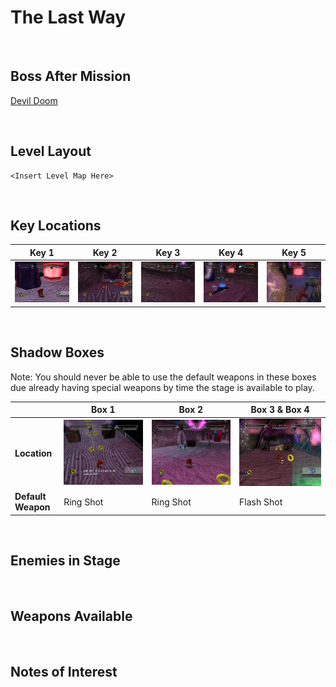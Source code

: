 # The Last Way

<br />

## Boss After Mission
[Devil Doom](../Bosses/DevilDoom)

<br />

## Level Layout
```
<Insert Level Map Here>
```

<br />

## Key Locations
|Key 1|Key 2|Key 3|Key 4|Key 5|
|--|--|--|--|--|
|[ ![](../img/TheLastWay/TheLastWay-Key1.png) ](../img/TheLastWay/TheLastWay-Key1.png)|[ ![](../img/TheLastWay/TheLastWay-Key2.png) ](../img/TheLastWay/TheLastWay-Key2.png)|[ ![](../img/TheLastWay/TheLastWay-Key3.png) ](../img/TheLastWay/TheLastWay-Key3.png)|[ ![](../img/TheLastWay/TheLastWay-Key4.png) ](../img/TheLastWay/TheLastWay-Key4.png)|[ ![](../img/TheLastWay/TheLastWay-Key5.png) ](../img/TheLastWay/TheLastWay-Key5.png)|

<br />

## Shadow Boxes
Note: You should never be able to use the default weapons in these boxes due already having special weapons by time the stage is available to play.

| |Box 1|Box 2|Box 3 & Box 4|
|-|-|-|-|
|__Location__|[ ![](../img/TheLastWay/TheLastWay-SpecialWeaponsContainer1.png) ](../img/TheLastWay/TheLastWay-SpecialWeaponsContainer1.png)|[ ![](../img/TheLastWay/TheLastWay-SpecialWeaponsContainer2.png) ](../img/TheLastWay/TheLastWay-SpecialWeaponsContainer2.png)|[ ![](../img/TheLastWay/TheLastWay-SpecialWeaponsContainer3.png) ](../img/TheLastWay/TheLastWay-SpecialWeaponsContainer3.png)|
|__Default Weapon__|Ring Shot|Ring Shot|Flash Shot|

<br />

## Enemies in Stage

<br />

## Weapons Available

<br />

## Notes of Interest

<br />